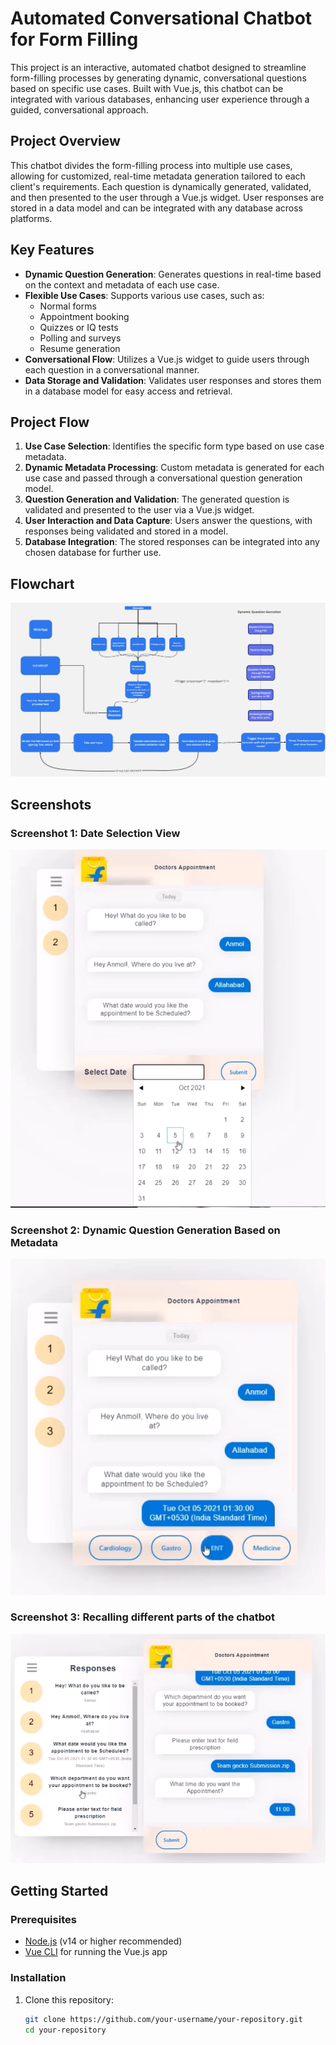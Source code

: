 # Automated Conversational Chatbot for Form Filling

This project is an interactive, automated chatbot designed to streamline form-filling processes by generating dynamic, conversational questions based on specific use cases. Built with Vue.js, this chatbot can be integrated with various databases, enhancing user experience through a guided, conversational approach.

## Project Overview

This chatbot divides the form-filling process into multiple use cases, allowing for customized, real-time metadata generation tailored to each client's requirements. Each question is dynamically generated, validated, and then presented to the user through a Vue.js widget. User responses are stored in a data model and can be integrated with any database across platforms.

## Key Features

- **Dynamic Question Generation**: Generates questions in real-time based on the context and metadata of each use case.
- **Flexible Use Cases**: Supports various use cases, such as:
  - Normal forms
  - Appointment booking
  - Quizzes or IQ tests
  - Polling and surveys
  - Resume generation
- **Conversational Flow**: Utilizes a Vue.js widget to guide users through each question in a conversational manner.
- **Data Storage and Validation**: Validates user responses and stores them in a database model for easy access and retrieval.

## Project Flow

1. **Use Case Selection**: Identifies the specific form type based on use case metadata.
2. **Dynamic Metadata Processing**: Custom metadata is generated for each use case and passed through a conversational question generation model.
3. **Question Generation and Validation**: The generated question is validated and presented to the user via a Vue.js widget.
4. **User Interaction and Data Capture**: Users answer the questions, with responses being validated and stored in a model.
5. **Database Integration**: The stored responses can be integrated into any chosen database for further use.

## Flowchart

![Project Flowchart](./path_to_images/Flowchart.jpg)

## Screenshots

### Screenshot 1: Date Selection View
![Screenshot 1](./path_to_images/1.PNG)

### Screenshot 2: Dynamic Question Generation Based on Metadata
![Screenshot 2](./path_to_images/2.PNG)

### Screenshot 3: Recalling different parts of the chatbot
![Screenshot 3](./path_to_images/3.PNG)

## Getting Started

### Prerequisites

- [Node.js](https://nodejs.org/) (v14 or higher recommended)
- [Vue CLI](https://cli.vuejs.org/) for running the Vue.js app

### Installation

1. Clone this repository:
   ```bash
   git clone https://github.com/your-username/your-repository.git
   cd your-repository
